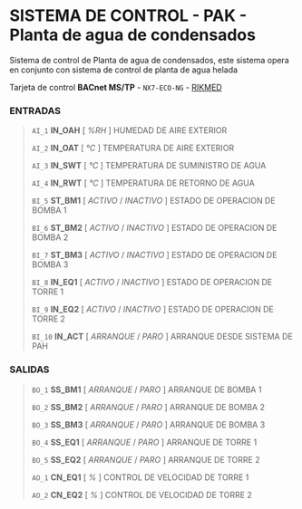 # SISTEMA DE CONTROL - PAK - Planta de agua de condensados

Sistema de control de Planta de agua de condensados, este sistema opera en conjunto con sistema de control de planta de agua helada

Tarjeta de control **BACnet MS/TP** - `NX7-ECO-NG` - [RIKMED](www.rikmed.com)

### ENTRADAS

> `AI_1`		**IN_OAH**		[ *%RH* ]				    HUMEDAD DE AIRE EXTERIOR
>
> `AI_2`		**IN_OAT**		[ *°C* ]				    TEMPERATURA DE AIRE EXTERIOR 
>
> `AI_3`		**IN_SWT**		[ *°C* ]				    TEMPERATURA DE SUMINISTRO DE AGUA 
>
> `AI_4`		**IN_RWT**		[ *°C* ]				    TEMPERATURA DE RETORNO DE AGUA 
>
> `BI_5`		**ST_BM1**		[ *ACTIVO* / *INACTIVO* ]	ESTADO DE OPERACION DE BOMBA 1
>
> `BI_6`		**ST_BM2**		[ *ACTIVO* / *INACTIVO* ]	ESTADO DE OPERACION DE BOMBA 2
>
> `BI_7`		**ST_BM3**		[ *ACTIVO* / *INACTIVO* ]	ESTADO DE OPERACION DE BOMBA 3
>
> `BI_8`		**IN_EQ1**		[ *ACTIVO* / *INACTIVO* ]	ESTADO DE OPERACION DE TORRE 1
>
> `BI_9`		**IN_EQ2**		[ *ACTIVO* / *INACTIVO* ]	ESTADO DE OPERACION DE TORRE 2
>
> `BI_10`		**IN_ACT**		[ *ARRANQUE* / *PARO* ]		ARRANQUE DESDE SISTEMA DE PAH
	
### SALIDAS

> `BO_1`		**SS_BM1**		[ *ARRANQUE* / *PARO* ]		ARRANQUE DE BOMBA 1 
>
> `BO_2`		**SS_BM2**		[ *ARRANQUE* / *PARO* ]		ARRANQUE DE BOMBA 2 
>
> `BO_3`		**SS_BM3**		[ *ARRANQUE* / *PARO* ]		ARRANQUE DE BOMBA 3 
>
> `BO_4`		**SS_EQ1**		[ *ARRANQUE* / *PARO* ]		ARRANQUE DE TORRE 1 
>
> `BO_5`		**SS_EQ2**		[ *ARRANQUE* / *PARO* ]		ARRANQUE DE TORRE 2 
>
> `AO_1`		**CN_EQ1**		[ *%* ]					    CONTROL DE VELOCIDAD DE TORRE 1 
>
> `AO_2`		**CN_EQ2**		[ *%* ]					    CONTROL DE VELOCIDAD DE TORRE 2 